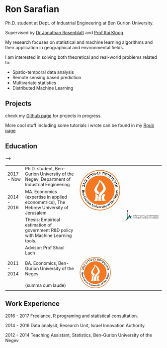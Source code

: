 
# Ron Sarafian

Ph.D. student at Dept. of Industrial Engineering at Ben Gurion University.

Supervised by [Dr Jonathan Rosenblatt](http://www.john-ros.com/) and [Prof Itai Kloog](http://in.bgu.ac.il/en/humsos/geog/Pages/staff/kloog.aspx). 

My research focuses on statistical and machine learning algorithms and their application in geographical and environmental fields.

I am interested in solving both theoretical and real-world problems related to:

- Spatio-temporal data analysis
- Remote sensing based prediction 
- Multivariate statistics
- Distributed Machine Learning


## Projects

check my [Github page](https://github.com/ronsarafian) for projects in progress.

More cool stuff including some tutorials i wrote can be found in my [Rpub page](http://rpubs.com/ronsar)


## Education

<table border="0">
                </tr>-->
                <tr class="table_item">
                    <td class="table_date">2017 - Now</td>
                    <td class="table_title">Ph.D. student, Ben-Gurion University of the Negev, Department of Industrial Engineering</td>
                    <td rowspan="2" class="table_img"><img src="images/bgu.png"></td>
                </tr>
                <tr class="table_item">
                    <td class="table_date">2014 - 2016</td>
                    <td class="table_title">MA. Economics (expertise in applied econometrics), The Hebrew University of Jerusalem</td>
                    <td rowspan="2" class="table_img"><img src="images/HUJI.png" /></td>
                </tr>
                <tr>
                    <td>&nbsp;</td>
                    <td class="table_desc">Thesis: Empirical estimation of government R&D policy with Machine Learning tools.</td>
                </tr>
                <tr>
                    <td>&nbsp;</td>
                    <td class="table_desc">Advisor: Prof Shaol Lach</td>
                </tr>
                <tr class="table_item">
                    <td class="table_date">2011 - 2014</td>
                    <td class="table_title">BA. Economics, Ben-Gurion University of the Negev</td>
                    <td rowspan="2" class="table_img"><img src="images/bgu.png" width="100px"></td>
                </tr>
                <tr>
                    <td>&nbsp;</td>
                    <td class="table_desc">(summa cum laude)</td>
                </tr>
</table>


## Work Experience

2016 - 2017 Freelance, R programing and statistical consultation.

2014 - 2016 Data analysit, Research Unit, Israel Innovation Authority.

2012 - 2014 Teaching Assistant, Statistics, Ben-Gurion University of the Negev


